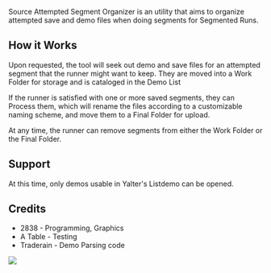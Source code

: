Source Attempted Segment Organizer is an utility that aims to organize attempted save and demo files when doing segments for Segmented Runs.

## How it Works
Upon requested, the tool will seek out demo and save files for an attempted segment that the runner might want to keep. They are moved into a Work Folder for storage and is cataloged in the Demo List

If the runner is satisfied with one or more saved segments, they can Process them, which will rename the files according to a customizable naming scheme, and move them to a Final Folder for upload.

At any time, the runner can remove segments from either the Work Folder or the Final Folder.

## Support
At this time, only demos usable in Yalter's Listdemo can be opened.  

## Credits
* 2838 - Programming, Graphics
* A Table - Testing
* Traderain - Demo Parsing code

![](https://i.imgur.com/FRT7f95.png)

